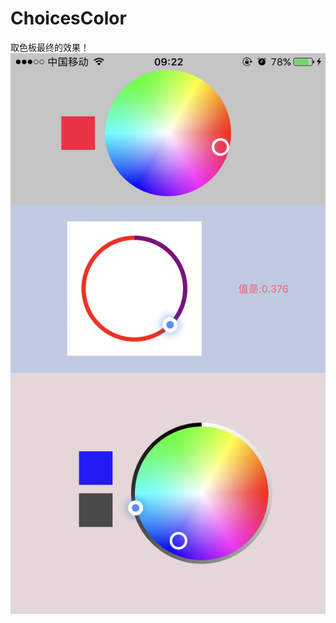 # ChoicesColor
取色板最终的效果！
![image](http://github.com/LengQH/ChoicesColor/raw/master/imageExample/example.png)
